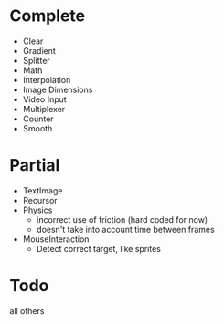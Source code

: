 
# Complete

- Clear
- Gradient
- Splitter
- Math
- Interpolation
- Image Dimensions
- Video Input
- Multiplexer
- Counter
- Smooth

# Partial

- TextImage
- Recursor
- Physics 
	- incorrect use of friction (hard coded for now)
	- doesn't take into account time between frames
- MouseInteraction
	- Detect correct target, like sprites

# Todo

all others

